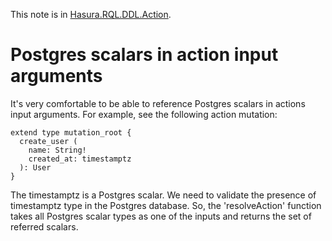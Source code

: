 This note is in [Hasura.RQL.DDL.Action](https://github.com/hasura/graphql-engine/blob/master/server/src-lib/Hasura/RQL/DDL/Action.hs#L80).

# Postgres scalars in action input arguments

It's very comfortable to be able to reference Postgres scalars in actions
input arguments. For example, see the following action mutation:

    extend type mutation_root {
      create_user (
        name: String!
        created_at: timestamptz
      ): User
    }

The timestamptz is a Postgres scalar. We need to validate the presence of
timestamptz type in the Postgres database. So, the 'resolveAction' function
takes all Postgres scalar types as one of the inputs and returns the set of
referred scalars.

